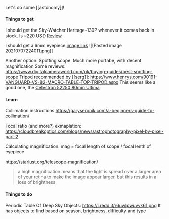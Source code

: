 Let's do some [[astonomy]]!

#### Things to get
I should get the Sky-Watcher Heritage-130P whenever it comes back in stock. Is ~220 USD
[Review](https://telescopestobuy.com/skywatcher-heritage-130p-flextube-dobsonian-review/)

I should get a 6mm eyepiece
[image link](http://blog.pixelgiraffe.com/wp-content/uploads/2016/03/130-650-high_3.png)
![[Pasted image 20210707224011.png]]

Another option: Spotting scope. Much more portabe, with decent magnification
Some reviews: https://www.digitalcameraworld.com/uk/buying-guides/best-spotting-scope
Tripod recommended by [[serg]]: https://www.henrys.com/90191-VANGUARD-VS-82-MACRO-TABLE-TOP-TRIPOD.aspx
This seems like a good one, the [Celestron 52250 80mm Ultima](https://www.amazon.ca/Celestron-52250-Ultima-Spotting-Scope/dp/B0002CTZ70/ref=sr_1_1?dchild=1&keywords=Celestron%2BUltima%2B80&qid=1625795442&sr=8-1&th=1)

#### Learn
Collimation instructions
https://garyseronik.com/a-beginners-guide-to-collimation/

Focal ratio (and more?) exmaplation: https://cloudbreakoptics.com/blogs/news/astrophotography-pixel-by-pixel-part-2

Calculating magnification: mag = focal length of scope / focal lenth of eyepiece

https://starlust.org/telescope-magnification/
> a high magnification means that the light is spread over a larger area of your retina to make the image appear larger, but this results in a loss of brightness

#### Things to do
Periodic Table Of Deep Sky Objects: https://i.redd.it/r6uwlpwuvvk61.png
It has objects to find based on season, brightness, difficulty and type